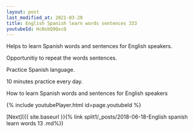 ```yaml
---
layout: post
last_modified_at: 2021-03-29
title: English Spanish learn words sentences 333 
youtubeId: HcNsbQ9QxcQ
---
```

 
 
Helps to learn Spanish words and sentences for English speakers.

Opportunitiy to repeat the words sentences. 

Practice Spanish language. 
 
10 minutes practice every day. 
 
How to learn Spanish words and sentences for English speakers 
 
{% include youtubePlayer.html id=page.youtubeId %}
 
 
[Next]({{ site.baseurl }}{% link  split1/_posts/2018-06-18-English spanish learn words 13 .md%})
 
